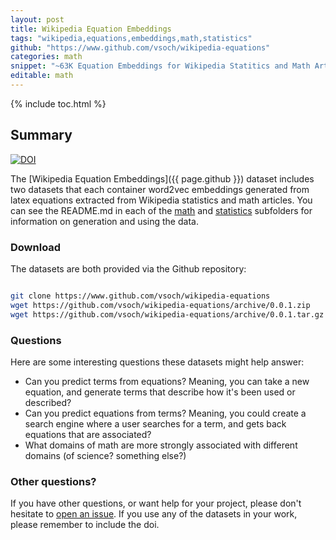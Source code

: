 ```yaml
---
layout: post
title: Wikipedia Equation Embeddings
tags: "wikipedia,equations,embeddings,math,statistics"
github: "https://www.github.com/vsoch/wikipedia-equations"
categories: math
snippet: "~63K Equation Embeddings for Wikipedia Statitics and Math Articles"
editable: math
---
```


{% include toc.html %}


## Summary

[![DOI](https://zenodo.org/badge/165427328.svg)](https://zenodo.org/badge/latestdoi/165427328)

The [Wikipedia Equation Embeddings]({{ page.github }}) dataset includes two datasets
that each container word2vec embeddings generated from latex equations extracted
from Wikipedia statistics and math articles. You can see the README.md in
each of the [math](https://github.com/vsoch/wikipedia-equations/tree/master/math) 
and [statistics](https://github.com/vsoch/wikipedia-equations/tree/master/statistics) 
subfolders for information on generation and using the data.


### Download

The datasets are both provided via the Github repository:

```bash

git clone https://www.github.com/vsoch/wikipedia-equations
wget https://github.com/vsoch/wikipedia-equations/archive/0.0.1.zip
wget https://github.com/vsoch/wikipedia-equations/archive/0.0.1.tar.gz

```

### Questions

Here are some interesting questions these datasets might help answer:

 - Can you predict terms from equations? Meaning, you can take a new equation, and generate terms that describe how it's been used or described?
 - Can you predict equations from terms? Meaning, you could create a search engine where a user searches for a term, and gets back equations that are associated?
 - What domains of math are more strongly associated with different domains (of science? something else?)

### Other questions?

If you have other questions, or want help for your project, please don't hesitate to <a href="{{ post.github }}">open an issue</a>. If you use any of the datasets in your work,
please remember to include the doi.
